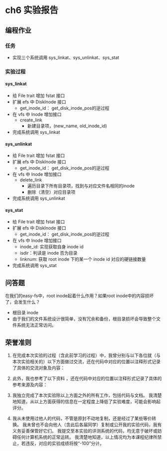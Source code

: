 # ch6 实验报告

## 编程作业

### 任务

- 实现三个系统调用 sys_linkat、sys_unlinkat、sys_stat

### 实验过程

#### sys_linkat

- 给 File trait 增加 fstat 接口
- 扩展 efs 中 DiskInode 接口
  - get_inode_id： get_disk_inode_pos的逆过程
- 在 vfs 中 Inode 增加接口
  - create_link
    - 新建目录项，(new_name, old_inode_id)
- 完成系统调用 sys_linkat

#### sys_unlinkat

- 给 File trait 增加 fstat 接口
- 扩展 efs 中 DiskInode 接口
  - get_inode_id： get_disk_inode_pos的逆过程
- 在 vfs 中 Inode 增加接口
  - delete_link
    - 遍历目录下所有目录项，找到与对应文件名相同的inode
    - 删除（清空）对应目录项
- 完成系统调用 sys_unlinkat

#### sys_stat

- 给 File trait 增加 fstat 接口
- 扩展 efs 中 DiskInode 接口
  - get_inode_id： get_disk_inode_pos的逆过程
- 在 vfs 中 Inode 增加接口
  - inode_id: 实现获取自身 inode id
  - isdir：判读是 inode 否为目录
  - linknum: 获取 root inode 下的某一个 inode id 对应的硬链接数量
- 完成系统调用 sys_stat

## 问答题

在我们的easy-fs中，root inode起着什么作用？如果root inode中的内容损坏了，会发生什么？

- 根目录 inode
- 由于我们的文件系统设计很简单，没有冗余和备份，根目录损坏会导致整个文件系统无法正常访问。

## 荣誉准则

1. 在完成本次实验的过程（含此前学习的过程）中，我曾分别与以下各位就（与本次实验相关的）以下方面做过交流，还在代码中对应的位置以注释形式记录了具体的交流对象及内容：

2. 此外，我也参考了以下资料 ，还在代码中对应的位置以注释形式记录了具体的参考来源及内容：

3. 我独立完成了本次实验除以上方面之外的所有工作，包括代码与文档。 我清楚地知道，从以上方面获得的信息在一定程度上降低了实验难度，可能会影响起评分。

4. 我从未使用过他人的代码，不管是原封不动地复制，还是经过了某些等价转换。 我未曾也不会向他人（含此后各届同学）复制或公开我的实验代码，我有义务妥善保管好它们。 我提交至本实验的评测系统的代码，均无意于破坏或妨碍任何计算机系统的正常运转。 我清楚地知道，以上情况均为本课程纪律所禁止，若违反，对应的实验成绩将按“-100”分计。
